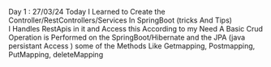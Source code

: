 Day 1 : 27/03/24
Today I Learned to Create the Controller/RestControllers/Services In SpringBoot (tricks And Tips)    
I Handles RestApis in it and  Access this According to my Need 
A Basic Crud Operation is Performed on the SpringBoot/Hibernate and the JPA (java persistant Access )
some of the Methods Like Getmapping, Postmapping, PutMapping, deleteMapping

